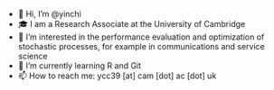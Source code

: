 - 👋 Hi, I’m @yinchi
- 🎓 I am a Research Associate at the University of Cambridge
- 👀 I’m interested in the performance evaluation and optimization of stochastic
processes, for example in communications and service science
- 🌱 I’m currently learning R and Git
- 📫 How to reach me: ycc39 [at] cam [dot] ac [dot] uk

<!---
yinchi/yinchi is a ✨ special ✨ repository because its `README.md` (this file) appears on your GitHub profile.
You can click the Preview link to take a look at your changes.
--->
